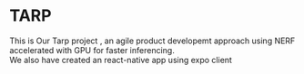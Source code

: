 # TARP
 This is Our Tarp project , an agile product developemt approach using NERF accelerated with GPU for faster inferencing.<br>
 We also have created an react-native app using expo client
